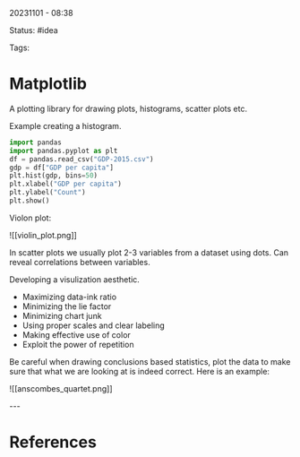 20231101 - 08:38

Status: #idea

Tags:

# Matplotlib
A plotting library for drawing plots, histograms, scatter plots etc. 

Example creating a histogram. 
```Python
import pandas
import pandas.pyplot as plt
df = pandas.read_csv("GDP-2015.csv")
gdp = df["GDP per capita"]
plt.hist(gdp, bins=50)
plt.xlabel("GDP per capita")
plt.ylabel("Count")
plt.show()
```

Violon plot:

![[violin_plot.png]]

In scatter plots we usually plot 2-3 variables from a dataset using dots. Can reveal correlations between variables. 

Developing a visulization aesthetic. 
* Maximizing data-ink ratio 
* Minimizing the lie factor
* Minimizing chart junk
* Using proper scales and clear labeling 
* Making effective use of color
* Exploit the power of repetition

Be careful when drawing conclusions based statistics, plot the data to make sure that what we are looking at is indeed correct. Here is an example:

![[anscombes_quartet.png]]

\-\-\-
# References